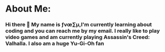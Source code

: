 # About Me:
### Hi there 👋 My name is ƒvœ∑µ,I'm currently learning about coding and you can reach me by my email. I really like to play video games and am currently playing Assassin's Creed: Valhalla. I also am a huge __Yu-Gi-Oh__ fan 

<!--
**chickenlittleish/Chickenlittleish** is a ✨ _special_ ✨ repository because its `README.md` (this file) appears on your GitHub profile.
